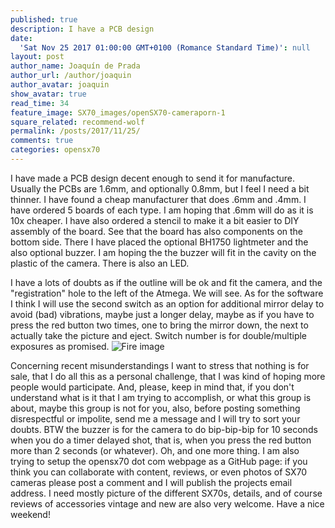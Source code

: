 ```yaml
---
published: true
description: I have a PCB design
date:
  'Sat Nov 25 2017 01:00:00 GMT+0100 (Romance Standard Time)': null
layout: post
author_name: Joaquín de Prada
author_url: /author/joaquin
author_avatar: joaquin
show_avatar: true
read_time: 34
feature_image: SX70_images/openSX70-cameraporn-1
square_related: recommend-wolf
permalink: /posts/2017/11/25/
comments: true
categories: opensx70
---
```

I have made a PCB design decent enough to send it for manufacture. Usually the PCBs are 1.6mm, and optionally 0.8mm, but I feel I need a bit thinner. I have found a cheap manufacturer that does .6mm and .4mm. I have ordered 5 boards of each type. I am hoping that .6mm will do as it is 10x cheaper. I have also ordered a stencil to make it a bit easier to DIY assembly of the board.
See that the board has also components on the bottom side. There I have placed the optional BH1750 lightmeter and the also optional buzzer. I am hoping the the buzzer will fit in the cavity on the plastic of the camera. There is also an LED.

I have a lots of doubts as if the outline will be ok and fit the camera, and the "registration" hole to the left of the Atmega. We will see.
As for the software I think I will use the second switch as an option for additional mirror delay to avoid (bad) vibrations, maybe just a longer delay, maybe as if you have to press the red button two times, one to bring the mirror down, the next to actually take the picture and eject. Switch number is for double/multiple exposures as promised.
![Fire image]({{site.url}}/{{site.baseurl}}img/20171125/openSX70-layout-2-1_facebook.jpeg)

Concerning recent misunderstandings I want to stress that nothing is for sale, that I do all this as a personal challenge, that I was kind of hoping more people would participate.
And, please, keep in mind that, if you don't understand what is it that I am trying to accomplish, or what this group is about, maybe this group is not for you, also, before posting something disrespectful or impolite, send me a message and I will try to sort your doubts.
BTW the buzzer is for the camera to do bip-bip-bip for 10 seconds when you do a timer delayed shot, that is, when you press the red button more than 2 seconds (or whatever).
Oh, and one more thing. I am also trying to setup the opensx70 dot com webpage as a GitHub page: if you think you can collaborate with content, reviews, or even photos of SX70 cameras please post a comment and I will publish the projects email address. I need mostly picture of the different SX70s, details, and of course reviews of accessories vintage and new are also very welcome.
Have a nice weekend!
